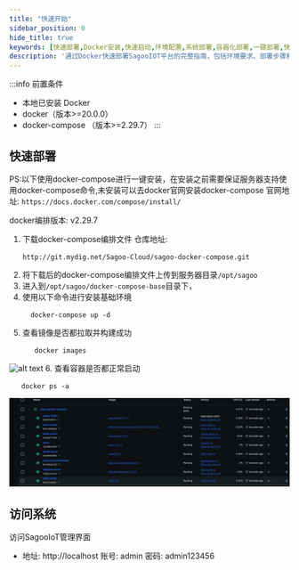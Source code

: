 ```yaml
---
title: "快速开始"
sidebar_position: 0
hide_title: true
keywords: [快速部署,Docker安装,快速启动,环境配置,系统部署,容器化部署,一键部署,快速入门,系统安装,Docker Compose]
description: '通过Docker快速部署SagooIOT平台的完整指南，包括环境要求、部署步骤和系统访问方法的详细说明。'
---
```


:::info 前置条件
- 本地已安装 Docker
- docker（版本>=20.0.0）
- docker-compose （版本>=2.29.7）
:::

## 快速部署

PS:以下使用docker-compose进行一键安装，在安装之前需要保证服务器支持使用docker-compose命令,未安装可以去docker官网安装docker-compose
官网地址: `https://docs.docker.com/compose/install/`

docker编排版本: v2.29.7

1. 下载docker-compose编排文件
   仓库地址:
   ```
   http://git.mydig.net/Sagoo-Cloud/sagoo-docker-compose.git
   ```
2. 将下载后的docker-compose编排文件上传到服务器目录`/opt/sagoo`
3. 进入到`/opt/sagoo/docker-compose-base`目录下，
4. 使用以下命令进行安装基础环境
   ```linux
     docker-compose up -d
   ```
5. 查看镜像是否都拉取并构建成功
   ```linux
      docker images
   ```
![alt text](../imgs/install/image-2024112517324787000598.png.png)
6. 查看容器是否都正常启动
   ```linux
      docker ps -a
   ```
![alt text](../imgs/install/image-2024112517324781845417.png)
## 访问系统

访问SagooIoT管理界面

- 地址: http://localhost
   账号: admin
   密码: admin123456
